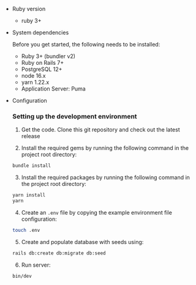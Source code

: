 
- Ruby version

  - ruby 3+

- System dependencies

  Before you get started, the following needs to be installed:

  - Ruby 3+ (bundler v2)
  - Ruby on Rails 7+
  - PostgreSQL 12+
  - node 16.x
  - yarn 1.22.x
  - Application Server: Puma


- Configuration

  ### Setting up the development environment

  1.  Get the code. Clone this git repository and check out the latest release

  2.  Install the required gems by running the following command in the project root directory:

  ```bash
  bundle install
  ```

  3.  Install the required packages by running the following command in the project root directory:

  ```bash
  yarn install
  yarn
  ```

  4.  Create an `.env` file by copying the example environment file configuration:

  ```bash
  touch .env
  ```

  5.  Create and populate database with seeds using:

    ```bash
    rails db:create db:migrate db:seed
    ```

  6.  Run server:

    `bin/dev`
